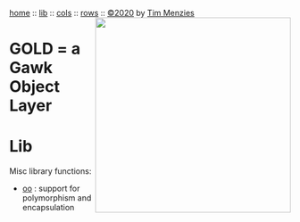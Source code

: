 [home](https://github.com/timm/gold/blob/master/README.md) ::
[lib](https://github.com/timm/gold/blob/master/src/lib/README.md) ::
[cols](https://github.com/timm/gold/blob/master/src/cols/README.md) ::
[rows](https://github.com/timm/gold/blob/master/src/rows/README.md) ::
[&copy;2020](http://github.com/timm/gold/blob/master/LICENSE.md) by [Tim Menzies](http://menzies.us)   
<img align=right width=350 src="https://raw.githubusercontent.com/timm/gold/master/etc/img/auk.png">
# GOLD = a Gawk Object Layer

# Lib

Misc library functions:

- [oo](oo.md) : support for polymorphism and encapsulation
